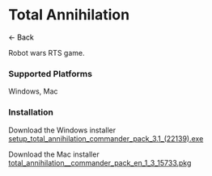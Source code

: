 # Total Annihilation
<a href="javascript:history.back()" style="text-decoration: none; color: black;">&#8592; Back</a>


Robot wars RTS game.


### Supported Platforms
Windows, Mac


### Installation
Download the Windows installer [setup_total_annihilation_commander_pack_3.1_(22139).exe](https://grlanparty.info/assets/setup_total_annihilation_commander_pack_3.1_(22139).exe)


Download the Mac installer [total_annihilation__commander_pack_en_1_3_15733.pkg](https://grlanparty.info/assets/total_annihilation__commander_pack_en_1_3_15733.pkg)

